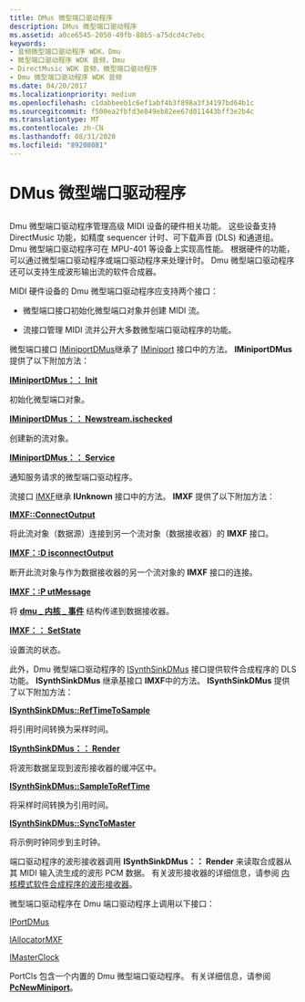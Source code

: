 ```yaml
---
title: DMus 微型端口驱动程序
description: DMus 微型端口驱动程序
ms.assetid: a0ce6545-2050-49fb-88b5-a75dcd4c7ebc
keywords:
- 音频微型端口驱动程序 WDK，Dmu
- 微型端口驱动程序 WDK 音频，Dmu
- DirectMusic WDK 音频，微型端口驱动程序
- Dmu 微型端口驱动程序 WDK 音频
ms.date: 04/20/2017
ms.localizationpriority: medium
ms.openlocfilehash: c1dabbeeb1c6ef1abf4b3f898a3f34197bd64b1c
ms.sourcegitcommit: f500ea2fbfd3e849eb82ee67d011443bff3e2b4c
ms.translationtype: MT
ms.contentlocale: zh-CN
ms.lasthandoff: 08/31/2020
ms.locfileid: "89208081"
---
```

# <a name="dmus-miniport-driver"></a>DMus 微型端口驱动程序


## <span id="dmus_miniport_driver"></span><span id="DMUS_MINIPORT_DRIVER"></span>


Dmu 微型端口驱动程序管理高级 MIDI 设备的硬件相关功能。 这些设备支持 DirectMusic 功能，如精度 sequencer 计时、可下载声音 (DLS) 和通道组。 Dmu 微型端口驱动程序可在 MPU-401 等设备上实现高性能。 根据硬件的功能，可以通过微型端口驱动程序或端口驱动程序来处理计时。 Dmu 微型端口驱动程序还可以支持生成波形输出流的软件合成器。

MIDI 硬件设备的 Dmu 微型端口驱动程序应支持两个接口：

-   微型端口接口初始化微型端口对象并创建 MIDI 流。

-   流接口管理 MIDI 流并公开大多数微型端口驱动程序的功能。

微型端口接口 [IMiniportDMus](/windows-hardware/drivers/ddi/dmusicks/nn-dmusicks-iminiportdmus)继承了 [IMiniport](/windows-hardware/drivers/ddi/portcls/nn-portcls-iminiport) 接口中的方法。 **IMiniportDMus** 提供了以下附加方法：

[**IMiniportDMus：： Init**](/windows-hardware/drivers/ddi/dmusicks/nf-dmusicks-iminiportdmus-init)

初始化微型端口对象。

[**IMiniportDMus：： Newstream.ischecked**](/windows-hardware/drivers/ddi/dmusicks/nf-dmusicks-iminiportdmus-newstream)

创建新的流对象。

[**IMiniportDMus：： Service**](/windows-hardware/drivers/ddi/dmusicks/nf-dmusicks-iminiportdmus-service)

通知服务请求的微型端口驱动程序。

流接口 [IMXF](/windows-hardware/drivers/ddi/dmusicks/nn-dmusicks-imxf)继承 **IUnknown** 接口中的方法。 **IMXF** 提供了以下附加方法：

[**IMXF::ConnectOutput**](/windows-hardware/drivers/ddi/dmusicks/nf-dmusicks-imxf-connectoutput)

将此流对象（数据源）连接到另一个流对象（数据接收器）的 **IMXF** 接口。

[**IMXF：:D isconnectOutput**](/windows-hardware/drivers/ddi/dmusicks/nf-dmusicks-imxf-disconnectoutput)

断开此流对象与作为数据接收器的另一个流对象的 **IMXF** 接口的连接。

[**IMXF：:P utMessage**](/windows-hardware/drivers/ddi/dmusicks/nf-dmusicks-imxf-putmessage)

将 [**dmu \_ 内核 \_ 事件**](/windows-hardware/drivers/ddi/dmusicks/ns-dmusicks-_dmus_kernel_event) 结构传递到数据接收器。

[**IMXF：： SetState**](/windows-hardware/drivers/ddi/dmusicks/nf-dmusicks-imxf-setstate)

设置流的状态。

此外，Dmu 微型端口驱动程序的 [ISynthSinkDMus](/windows-hardware/drivers/ddi/dmusicks/nn-dmusicks-isynthsinkdmus) 接口提供软件合成程序的 DLS 功能。 **ISynthSinkDMus** 继承基接口 **IMXF**中的方法。 **ISynthSinkDMus** 提供了以下附加方法：

[**ISynthSinkDMus::RefTimeToSample**](/windows-hardware/drivers/ddi/dmusicks/nf-dmusicks-isynthsinkdmus-reftimetosample)

将引用时间转换为采样时间。

[**ISynthSinkDMus：： Render**](/windows-hardware/drivers/ddi/dmusicks/nf-dmusicks-isynthsinkdmus-render)

将波形数据呈现到波形接收器的缓冲区中。

[**ISynthSinkDMus::SampleToRefTime**](/windows-hardware/drivers/ddi/dmusicks/nf-dmusicks-isynthsinkdmus-sampletoreftime)

将采样时间转换为引用时间。

[**ISynthSinkDMus::SyncToMaster**](/windows-hardware/drivers/ddi/dmusicks/nf-dmusicks-isynthsinkdmus-synctomaster)

将示例时钟同步到主时钟。

端口驱动程序的波形接收器调用 **ISynthSinkDMus：： Render** 来读取合成器从其 MIDI 输入流生成的波形 PCM 数据。 有关波形接收器的详细信息，请参阅 [内核模式软件合成程序的波形接收器](a-wave-sink-for-kernel-mode-software-synthesizers.md)。

微型端口驱动程序在 Dmu 端口驱动程序上调用以下接口：

[IPortDMus](/windows-hardware/drivers/ddi/dmusicks/nn-dmusicks-iportdmus)

[IAllocatorMXF](/windows-hardware/drivers/ddi/dmusicks/nn-dmusicks-iallocatormxf)

[IMasterClock](/windows-hardware/drivers/ddi/dmusicks/nn-dmusicks-imasterclock)

PortCls 包含一个内置的 Dmu 微型端口驱动程序。 有关详细信息，请参阅 [**PcNewMiniport**](/windows-hardware/drivers/ddi/portcls/nf-portcls-pcnewminiport)。

 

